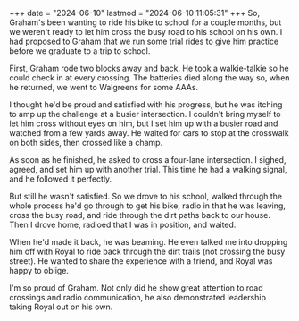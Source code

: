 +++
date = "2024-06-10"
lastmod = "2024-06-10 11:05:31"
+++
So, Graham's been wanting to ride his bike to school for a couple months, but we weren't ready to let him cross the busy road to his school on his own. I had proposed to Graham that we run some trial rides to give him practice before we graduate to a trip to school.

First, Graham rode two blocks away and back. He took a walkie-talkie so he could check in at every crossing. The batteries died along the way so, when he returned, we went to Walgreens for some AAAs.

I thought he'd be proud and satisfied with his progress, but he was itching to amp up the challenge at a busier intersection. I couldn't bring myself to let him cross without eyes on him, but I set him up with a busier road and watched from a few yards away. He waited for cars to stop at the crosswalk on both sides, then crossed like a champ.

As soon as he finished, he asked to cross a four-lane intersection. I sighed, agreed, and set him up with another trial. This time he had a walking signal, and he followed it perfectly.

But still he wasn't satisfied. So we drove to his school, walked through the whole process he'd go through to get his bike, radio in that he was leaving, cross the busy road, and ride through the dirt paths back to our house. Then I drove home, radioed that I was in position, and waited.

When he'd made it back, he was beaming. He even talked me into dropping him off with Royal to ride back through the dirt trails (not crossing the busy street). He wanted to share the experience with a friend, and Royal was happy to oblige.

I'm so proud of Graham. Not only did he show great attention to road crossings and radio communication, he also demonstrated leadership taking Royal out on his own.
